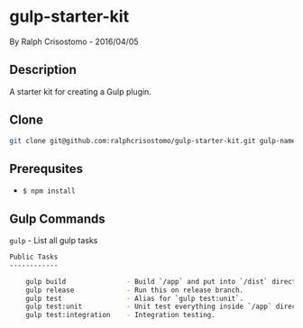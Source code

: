 # gulp-starter-kit
By Ralph Crisostomo - 2016/04/05

## Description
A starter kit for creating a Gulp plugin.

## Clone
```bash
git clone git@github.com:ralphcrisostomo/gulp-starter-kit.git gulp-name && cd gulp-name && rm -rfv .git && git init
```

## Prerequsites
* `$ npm install`

## Gulp Commands
`gulp` - List all gulp tasks

```bash
Public Tasks
------------

	gulp build               - Build `/app` and put into `/dist` directory.
	gulp release             - Run this on release branch.
	gulp test                - Alias for `gulp test:unit`.
	gulp test:unit           - Unit test everything inside `/app` directory.
	gulp test:integration    - Integration testing.

```